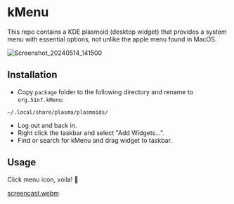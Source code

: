 # kMenu

This repo contains a KDE plasmoid (desktop widget) that provides a system menu with essential options, not unlike the apple menu found in MacOS.

<!-- [Screencast_20240514_125254.webm](https://github.com/51n7/kMenu/assets/2657818/75f5734b-7096-4514-9f8e-fca4a5090072) -->

![Screenshot_20240514_141500](https://github.com/51n7/kMenu/assets/2657818/30c3d72f-d8af-47b4-bc55-c950507da905)

## Installation

- Copy `package` folder to the following directory and rename to `org.51n7.kMenu`:

```
~/.local/share/plasma/plasmoids/
```

- Log out and back in.
- Right click the taskbar and select "Add Widgets...".
- Find or search for kMenu and drag widget to taskbar.

## Usage

Click menu icon, voila! 🎉

[screencast.webm](https://github.com/51n7/kMenu/assets/2657818/352b3f6c-5445-4fc8-8224-d94477d253f7)



